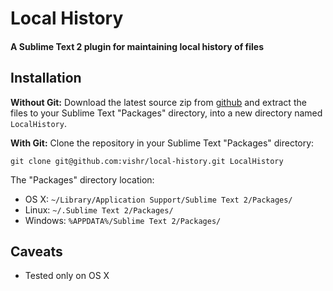 # Local History
#### A Sublime Text 2 plugin for maintaining local history of files

## Installation
**Without Git:** Download the latest source zip from [github](https://github.com/vishr/local-history/zipball/master) and extract the files to your Sublime Text "Packages" directory, into a new directory named `LocalHistory`.

**With Git:** Clone the repository in your Sublime Text "Packages" directory:

    git clone git@github.com:vishr/local-history.git LocalHistory

The "Packages" directory location:

* OS X:
    `~/Library/Application Support/Sublime Text 2/Packages/`
* Linux:
    `~/.Sublime Text 2/Packages/`
* Windows:
    `%APPDATA%/Sublime Text 2/Packages/`

## Caveats

* Tested only on OS X
